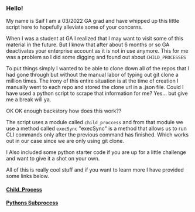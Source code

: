 <h3>Hello!</h3>
My name is Saif I am a 03/2022 GA grad and have whipped up this little script here to hopefully alleviate some of your concerns.

When I was a student at GA I realized that I may want to visit some of this material in the future. But I know that after about 6 months or so GA deactivates your enterprise account as it is not in use anymore. This for me was a problem so I did some digging and found out about <code>CHILD_PROCESSES</code>

To put things simply I wanted to be able to clone down all of the repos that I had gone through but without the manual labor of typing out git clone a million times. The irony of this entire situation is at the time of creation I manually went to each repo and stored the clone url in a .json file.
Could I have used a python script to scrape that information for me? Yes... but give me a break will ya.

OK OK enough backstory how does this work??

The script uses a module called <code>child_proccess</code> and from that module we use a method called <code>execSync</code>
"execSync" is a method that allows us to run CLI commands only after the previous command has finished. Which works out in our case since we are only using git clone.

I Also included some python starter code if you are up for a little challenge and want to give it a shot on your own.

All of this is really cool stuff and if you want to learn more I have provided some links below.

<h4><a href="https://nodejs.org/api/child_process.html" target="_blank">Child_Process</a></h4>
<h4><a href="https://docs.python.org/3/library/subprocess.html" target="_blank">Pythons Subprocess</a></h4>
